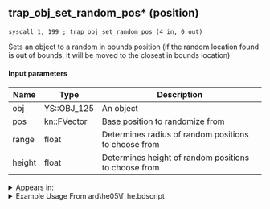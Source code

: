 ## trap_obj_set_random_pos* (position)

`syscall 1, 199 ; trap_obj_set_random_pos (4 in, 0 out)`

Sets an object to a random in bounds position (if the random location found is out of bounds, it will be moved to the closest in bounds location)

#### Input parameters
| Name | Type | Description
|------|------|------------
| obj   | YS::OBJ_125   | An object
| pos   | kn::FVector    | Base position to randomize from
| range   | float   | Determines radius of random positions to choose from
| height   | float   | Determines height of random positions to choose from




<details>
	<summary>Appears in:</summary>
| filename | Entity (obj)
|----------|-------------
| ard\he05\f_he.bdscript       |           
| ard\he07\f_he.bdscript       |           
| ard\he11\f_he.bdscript       |           
| ard\he15\f_he.bdscript       |           
| ard\he16\f_he.bdscript       |           
| ard\he17\f_he.bdscript       |           

</details>

<details>
	<summary>Example Usage From ard\he05\f_he.bdscript</summary>
```plaintext
L56:
 jz L112
 pushFromPSp 0
 pushImm 25
 gosub 12, L255
 gosub 12, L277
 memcpyToSp 16, 32
 pushFromPSp 32
 syscall 1, 147 ; trap_obj_pos (1 in, 1 out)
 memcpyToSp 16, 48
 pushFromPSp 48
 memcpyToSp 16, 16
 pushFromPSp 16
 pushImm 4
 add 
 dup 
 fetchValue 0
 pushImmf 100
 subf 
 memcpy 0
 pushFromPSp 0
 pushFromPSp 16
 pushImmf 700
 pushImmf 150
 syscall 1, 199 ; trap_obj_set_random_pos (4 in, 0 out)
 gosub 12, L289
 jmp L112
```
</details>

